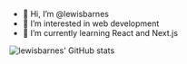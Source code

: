 - 👋 Hi, I’m @lewisbarnes
- 👀 I’m interested in web development
- 🌱 I’m currently learning React and Next.js

![lewisbarnes' GitHub stats](https://github-readme-stats.vercel.app/api?username=lewisbarnes)

<!---
lewisbarnes/lewisbarnes is a ✨ special ✨ repository because its `README.md` (this file) appears on your GitHub profile.
You can click the Preview link to take a look at your changes.
--->
